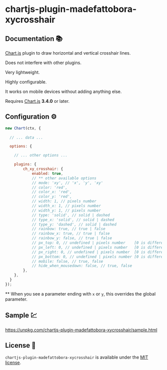 # chartjs-plugin-madefattobora-xycrosshair

## Documentation 📚


[Chart.js](http://www.chartjs.org/) plugin to draw horizontal and vertical crosshair lines.

Does not interfere with other plugins.

Very lightweight.

Highly configurable.

It works on mobile devices without adding anything else.

Requires [Chart.js](https://github.com/chartjs/Chart.js/releases) **3.4.0** or later.



## Configuration ⚙️


```javascript
new Chart(ctx, {
	
  // ... data ...

  options: {

    // ... other options ...

	plugins: {
		ch_xy_crosshair: {
			enabled: true,
			// ** other available options
			// mode: 'xy', // 'x', 'y', 'xy' 
			// color: 'red',
			// color_x: 'red',
			// color_y: 'red',
			// width: 1, // pixels number
			// width_x: 1, // pixels number
			// width_y: 1, // pixels number
			// type: 'solid', // solid | dashed
			// type_x: 'solid', // solid | dashed
			// type_y: 'dashed', // solid | dashed
			// rainbow: true, // true | false
			// rainbow_x: true, // true | false
			// rainbow_y: false, // true | false
			// px_top: 0, // undefined | pixels number    [0 is different from undefined]
			// px_left: 0, // undefined | pixels number   [0 is different from undefined]
			// px_right: 0, // undefined | pixels number  [0 is different from undefined]
			// px_bottom: 0, // undefined | pixels number [0 is different from undefined]
			// mobile: false, // true, false
			// hide_when_mousedown: false, // true, false
		},
	},
  }
});
```

** When you see a parameter ending with `x` or `y`, this overrides the global parameter.

## Sample 💹
https://unpkg.com/chartjs-plugin-madefattobora-xycrosshair/sample.html


## License 🍒


`chartjs-plugin-madefattobora-xycrosshair` is available under the [MIT license](LICENSE.md).
